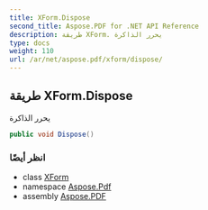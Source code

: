 ```yaml
---
title: XForm.Dispose
second_title: Aspose.PDF for .NET API Reference
description: طريقة XForm. يحرر الذاكرة
type: docs
weight: 110
url: /ar/net/aspose.pdf/xform/dispose/
---
```

## طريقة XForm.Dispose

يحرر الذاكرة

```csharp
public void Dispose()
```

### انظر أيضًا

* class [XForm](../)
* namespace [Aspose.Pdf](../../../aspose.pdf/)
* assembly [Aspose.PDF](../../../)